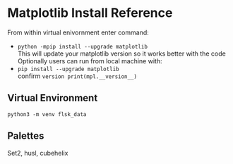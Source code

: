 # Matplotlib Install Reference
From within virtual enivornment enter command:  
* `python -mpip install --upgrade matplotlib`  
This will update your matplotlib version so it works better with the code
Optionally users can run from local machine with: 
* `pip install --upgrade matplotlib`  
confirm `version print(mpl.__version__)`  

## Virtual Environment
`python3 -m venv flsk_data`
## Palettes
Set2, husl, cubehelix
